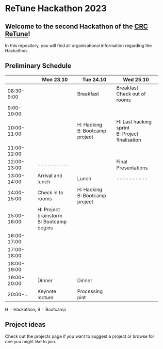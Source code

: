 # ReTune Hackathon 2023

## Welcome to the second Hackathon of the [CRC ReTune](https://sfb-retune.de/)!

In this repository, you will find all organisational information regarding the Hackathon.

## Preliminary Schedule

|             	| Mon 23.10                                   	| Tue 24.10                         	| Wed 25.10                                         	|
|-------------	|---------------------------------------------	|-----------------------------------	|---------------------------------------------------	|
| 08:30-9:00  	|                                             	| Breakfast                         	| Breakfast<br>Check out of rooms                   	|
| 9:00-10:00  	|                                             	|                                   	|                                                   	|
| 10:00-11:00 	|                                             	| H: Hacking<br>B: Bootcamp project 	| H: Last hacking sprint<br>B: Project finalisation 	|
| 11:00-12:00 	|                                             	|                                   	|                                                   	|
| 12:00-13:00 	|                  ----------                 	|                                   	| Final Presentations                               	|
| 13:00-14:00 	| Arrival and lunch                           	| Lunch                             	|                     ----------                    	|
| 14:00-15:00 	| Check in to rooms                           	| H: Hacking<br>B: Bootcamp project 	|                                                   	|
| 15:00-16:00 	| H: Project brainstorm<br>B: Bootcamp begins 	|                                   	|                                                   	|
| 16:00-17:00 	|                                             	|                                   	|                                                   	|
| 17:00-18:00 	|                                             	|                                   	|                                                   	|
| 18:00-19:00 	|                                             	|                                   	|                                                   	|
| 19:00-20:00 	| Dinner                                      	| Dinner                            	|                                                   	|
| 20:00-...   	| Keynote lecture                             	| Processing pint                   	|                                                   	|

H = Hackathon; B = Bootcamp

## Project ideas

Check out the projects page if you want to suggest a project or browse for one you might like to join.

